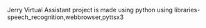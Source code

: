 Jerry Virtual Assistant project is made using python using libraries-speech_recognition,webbrowser,pyttsx3

